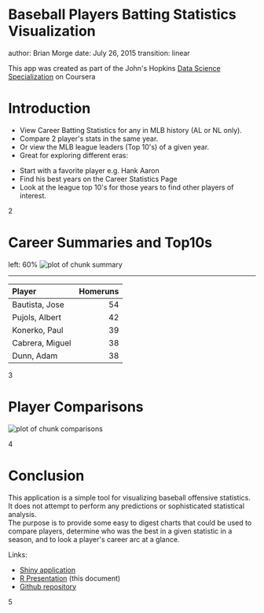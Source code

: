 Baseball Players Batting Statistics Visualization
========================================================
author: Brian Morge
date: July 26, 2015
transition: linear


This app was created as part of the John's Hopkins [Data Science Specialization](http://www.coursera.org/specialization/jhudatascience/) on Coursera

Introduction
========================================================
- View Career Batting Statistics for any in MLB history (AL or NL only).  
- Compare 2 player's stats in the same year.
- Or view the MLB league leaders (Top 10's) of a given year.
- Great for exploring different eras:
 + Start with a favorite player e.g. Hank Aaron
 + Find his best years on the Career Statistics Page
 + Look at the league top 10's for those years to find other players of interest.


<div class="page">2</div>

Career Summaries and Top10s
========================================================
left: 60%
![plot of chunk summary](Presentation-figure/summary-1.png) 
***
<font size="7">
<table>
 <thead>
  <tr>
   <th style="text-align:left;"> Player </th>
   <th style="text-align:right;"> Homeruns </th>
  </tr>
 </thead>
<tbody>
  <tr>
   <td style="text-align:left;"> Bautista, Jose </td>
   <td style="text-align:right;"> 54 </td>
  </tr>
  <tr>
   <td style="text-align:left;"> Pujols, Albert </td>
   <td style="text-align:right;"> 42 </td>
  </tr>
  <tr>
   <td style="text-align:left;"> Konerko, Paul </td>
   <td style="text-align:right;"> 39 </td>
  </tr>
  <tr>
   <td style="text-align:left;"> Cabrera, Miguel </td>
   <td style="text-align:right;"> 38 </td>
  </tr>
  <tr>
   <td style="text-align:left;"> Dunn, Adam </td>
   <td style="text-align:right;"> 38 </td>
  </tr>
</tbody>
</table>
</font>
<div class="page">3</div>


Player Comparisons
========================================================
![plot of chunk comparisons](Presentation-figure/comparisons-1.png) 
<div class="page">4</div>

Conclusion
========================================================
This application is a simple tool for visualizing baseball offensive statistics.
It does not attempt to perform any predictions or sophisticated statistical
analysis.  
The purpose is to provide some easy to digest charts that could be
used to compare players, determine who was the best in a given statistic in a
season, and to look a player's career arc at a glance.

Links:
* [Shiny application](http://uncarvedblock.shinyapps.io/baseballapp)
* [R Presentation](http://rpubs.com/uncarvedblock64/baseballapp) (this document)
* [Github repository](https://github.com/uncarvedblock64/baseballapp)
<div class="page">5</div>
